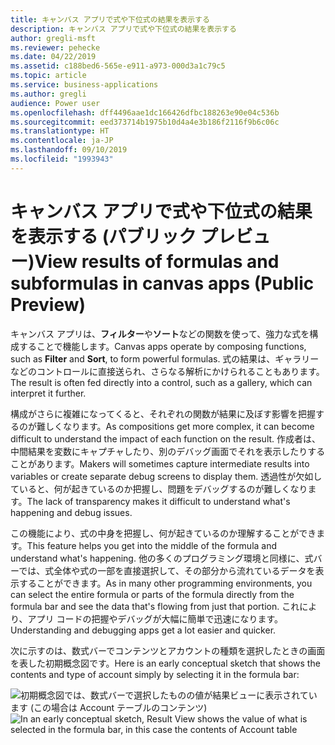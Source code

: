 ```yaml
---
title: キャンバス アプリで式や下位式の結果を表示する
description: キャンバス アプリで式や下位式の結果を表示する
author: gregli-msft
ms.reviewer: pehecke
ms.date: 04/22/2019
ms.assetid: c188bed6-565e-e911-a973-000d3a1c79c5
ms.topic: article
ms.service: business-applications
ms.author: gregli
audience: Power user
ms.openlocfilehash: dff4496aae1dc166426dfbc188263e90e04c536b
ms.sourcegitcommit: eed373714b1975b10d4a4e3b186f2116f9b6c06c
ms.translationtype: HT
ms.contentlocale: ja-JP
ms.lasthandoff: 09/10/2019
ms.locfileid: "1993943"
---
```

# <a name="view-results-of-formulas-and-subformulas-in-canvas-apps-public-preview"></a><span data-ttu-id="64ecb-103">キャンバス アプリで式や下位式の結果を表示する (パブリック プレビュー)</span><span class="sxs-lookup"><span data-stu-id="64ecb-103">View results of formulas and subformulas in canvas apps (Public Preview)</span></span>



<span data-ttu-id="64ecb-104">キャンバス アプリは、**フィルター**や**ソート**などの関数を使って、強力な式を構成することで機能します。</span><span class="sxs-lookup"><span data-stu-id="64ecb-104">Canvas apps operate by composing functions, such as **Filter** and **Sort**, to form powerful formulas.</span></span> <span data-ttu-id="64ecb-105">式の結果は、ギャラリーなどのコントロールに直接送られ、さらなる解析にかけられることもあります。</span><span class="sxs-lookup"><span data-stu-id="64ecb-105">The result is often fed directly into a control, such as a gallery, which can interpret it further.</span></span>

<span data-ttu-id="64ecb-106">構成がさらに複雑になってくると、それぞれの関数が結果に及ぼす影響を把握するのが難しくなります。</span><span class="sxs-lookup"><span data-stu-id="64ecb-106">As compositions get more complex, it can become difficult to understand the impact of each function on the result.</span></span> <span data-ttu-id="64ecb-107">作成者は、中間結果を変数にキャプチャしたり、別のデバッグ画面でそれを表示したりすることがあります。</span><span class="sxs-lookup"><span data-stu-id="64ecb-107">Makers will sometimes capture intermediate results into variables or create separate debug screens to display them.</span></span> <span data-ttu-id="64ecb-108">透過性が欠如していると、何が起きているのか把握し、問題をデバッグするのが難しくなります。</span><span class="sxs-lookup"><span data-stu-id="64ecb-108">The lack of transparency makes it difficult to understand what's happening and debug issues.</span></span>

<span data-ttu-id="64ecb-109">この機能により、式の中身を把握し、何が起きているのか理解することができます。</span><span class="sxs-lookup"><span data-stu-id="64ecb-109">This feature helps you get into the middle of the formula and understand what's happening.</span></span> <span data-ttu-id="64ecb-110">他の多くのプログラミング環境と同様に、式バーでは、式全体や式の一部を直接選択して、その部分から流れているデータを表示することができます。</span><span class="sxs-lookup"><span data-stu-id="64ecb-110">As in many other programming environments, you can select the entire formula or parts of the formula directly from the formula bar and see the data that's flowing from just that portion.</span></span> <span data-ttu-id="64ecb-111">これにより、アプリ コードの把握やデバッグが大幅に簡単で迅速になります。</span><span class="sxs-lookup"><span data-stu-id="64ecb-111">Understanding and debugging apps get a lot easier and quicker.</span></span>

<span data-ttu-id="64ecb-112">次に示すのは、数式バーでコンテンツとアカウントの種類を選択したときの画面を表した初期概念図です。</span><span class="sxs-lookup"><span data-stu-id="64ecb-112">Here is an early conceptual sketch that shows the contents and type of account simply by selecting it in the formula bar:</span></span>

<span data-ttu-id="64ecb-113">![初期概念図では、数式バーで選択したものの値が結果ビューに表示されています (この場合は Account テーブルのコンテンツ)](media/ResultView.png "初期概念図では、数式バーで選択したものの値が結果ビューに表示されています (この場合は Account テーブルのコンテンツ)")</span><span class="sxs-lookup"><span data-stu-id="64ecb-113">![In an early conceptual sketch, Result View shows the value of what is selected in the formula bar, in this case the contents of Account table](media/ResultView.png "In an early conceptual sketch, Result View shows the value of what is selected in the formula bar, in this case the contents of Account table")</span></span>
